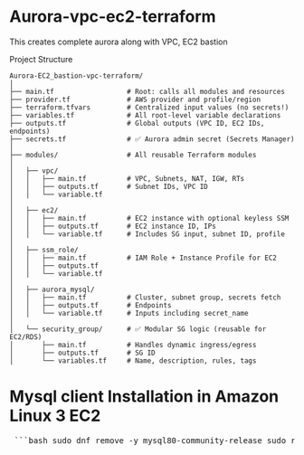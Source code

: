 # Aurora-vpc-ec2-terraform
This creates complete aurora along with VPC, EC2 bastion 

Project Structure
```
Aurora-EC2_bastion-vpc-terraform/
│
├── main.tf                  # Root: calls all modules and resources
├── provider.tf              # AWS provider and profile/region
├── terraform.tfvars         # Centralized input values (no secrets!)
├── variables.tf             # All root-level variable declarations
├── outputs.tf               # Global outputs (VPC ID, EC2 IDs, endpoints)
├── secrets.tf               # ✅ Aurora admin secret (Secrets Manager)
│
├── modules/                 # All reusable Terraform modules
│
│   ├── vpc/
│   │   ├── main.tf          # VPC, Subnets, NAT, IGW, RTs
│   │   ├── outputs.tf       # Subnet IDs, VPC ID
│   │   └── variable.tf
│
│   ├── ec2/
│   │   ├── main.tf          # EC2 instance with optional keyless SSM
│   │   ├── outputs.tf       # EC2 instance ID, IPs
│   │   └── variable.tf      # Includes SG input, subnet ID, profile
│
│   ├── ssm_role/
│   │   ├── main.tf          # IAM Role + Instance Profile for EC2
│   │   ├── outputs.tf
│   │   └── variable.tf
│
│   ├── aurora_mysql/
│   │   ├── main.tf          # Cluster, subnet group, secrets fetch
│   │   ├── outputs.tf       # Endpoints
│   │   └── variable.tf      # Inputs including secret_name
│
│   └── security_group/      # ✅ Modular SG logic (reusable for EC2/RDS)
│       ├── main.tf          # Handles dynamic ingress/egress
│       ├── outputs.tf       # SG ID
│       └── variables.tf     # Name, description, rules, tags

```


# Mysql client Installation in Amazon Linux 3 EC2
<pre> ```bash sudo dnf remove -y mysql80-community-release sudo rm -f /etc/yum.repos.d/mysql*.repo sudo dnf clean all sudo rm -rf /var/cache/dnf sudo dnf install -y https://repo.mysql.com/mysql80-community-release-el9-1.noarch.rpm sudo rpm --import https://repo.mysql.com/RPM-GPG-KEY-mysql-2022 sudo dnf makecache --refresh sudo dnf install -y --nogpgcheck mysql-community-client mysql --version sudo dnf install -y telnet telnet --version telnet aurora-mysql-dev.cluster-c76e6c4c6pmc.us-east-1.rds.amazonaws.com 3306 mysql -h <endpoint> -uadmin -p ``` </pre>
